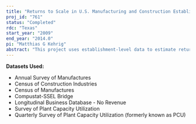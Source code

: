```yaml
---
title: "Returns to Scale in U.S. Manufacturing and Construction Establishments"
proj_id: "761"
status: "Completed"
rdc: "Texas"
start_year: "2009"
end_year: "2014.0"
pi: "Matthias G Kehrig"
abstract: "This project uses establishment-level data to estimate returns to scale in U.S. manufacturing and construction firms. Understanding how the degree of returns to scale shapes the production of investment goods will be instrumental for the U.S. Census Bureau to understand establishment-level data. Constructing a comprehensive panel of manufacturing firms and estimating production functions can identify the degree of returns to scale at the establishment level. Regressing output on factor inputs will deliver the degree of returns to scale. Prices for equipment and structure investment behave very differently which suggests differential technologies and returns to scale. To pay special attention to that difference, the Census of Construction Industries is used to contrast construction firms to manufacturing establishments. This project benefits the Census Bureau by correcting for measurement error, imputing capital stock for manufacturing establishments in the Annual Survey of Manufactures, seasonally adjusting older (annual) Plant Capacity Utilization data, and estimating capacity utilization for a large population of manufacturing plants that is not covered at present. This project will also deliver a precise estimate of the degree of returns to scale that is free from aggregation bias. This information is very relevant by helping to assess two competing theories of macroeconomic fluctuations. Understanding the source, nature, and transmission of fluctuations will not only advance the insight in the field of fluctuations but will also have neighboring fields in economics."
---
```


**Datasets Used:**

  - Annual Survey of Manufactures 
  - Census of Construction Industries 
  - Census of Manufactures 
  - Compustat-SSEL Bridge 
  - Longitudinal Business Database - No Revenue 
  - Survey of Plant Capacity Utilization 
  - Quarterly Survey of Plant Capacity Utilization (formerly known as PCU) 

